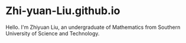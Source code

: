 # Zhi-yuan-Liu.github.io
Hello. I'm Zhiyuan Liu, an undergraduate of Mathematics from Southern University of Science and Technology.
